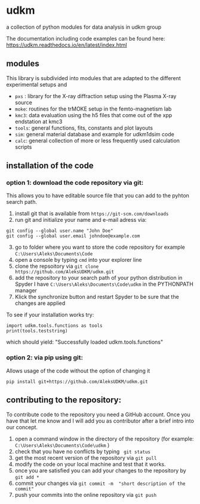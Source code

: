 # udkm
a collection of python modules for data analysis in udkm group

The documentation including code examples can be found here: https://udkm.readthedocs.io/en/latest/index.html

## modules
This library is subdivided into modules that are adapted to the different experimental setups and 
- ```pxs``` : library for the X-ray diffraction setup using the Plasma X-ray source
- ```moke```: routines for the trMOKE setup in the femto-magnetism lab
- ```kmc3```:  data evaluation using the h5 files that come out of the xpp endstation at kmc3
- ```tools```:  general functions, fits, constants and plot layouts 
- ```sim```: general material database and example for udkm1dsim code
- ```calc```: general collection of more or less frequently used calculation scripts

## installation of the code

### option 1: download the code repository via git:
This allows you to have editable source file that you can add to the pyhton search path. 

1. install git that is available from ```https://git-scm.com/downloads```
2. run git and initialize your name and e-mail adress via:
  ``` 
  git config --global user.name "John Doe"
  git config --global user.email johndoe@example.com
  ```
3. go to folder where you want to store the code repository for example ```C:\Users\Aleks\Documents\Code``` 
4. open a console by typing  ```cmd``` into your explorer line
5. clone the repsoitory via ```git clone https://github.com/AleksUDKM/udkm.git```
6. add the repository to your search path of your python distribution 
   in Spyder I have ```C:\Users\Aleks\Documents\Code\udkm``` in the PYTHONPATH manager  
7. Klick the synchronize button and restart Spyder to be sure that the changes are applied

To see if your installation works try:
```
import udkm.tools.functions as tools
print(tools.teststring)
```
which should yield: "Successfully loaded udkm.tools.functions"


### option 2: via pip using git:
Allows usage of the code without the option of changing it

```pip install git+https://github.com/AleksUDKM/udkm.git ```

## contributing to the repository:

To contribute code to the repository you need a GitHub account. 
Once you have that let me know and I will add you as contributor after a brief intro into our concept. 

1. open a command window in the directory of the repository (for example: ```C:\Users\Aleks\Documents\Code\udkm``` )
2. check that you have no conflicts by typing ``` git status``` 
3. get the most recent version of the repository via ``` git pull ```
4. modify the code on your local machine and test that it works. 
5. once you are satisfied you can add your changes to the repository by  ```git add * ```
6. commit your changes via ```git commit -m  "short description of the commit" ```
7. push your commits into the online repository via ```git push``` 

